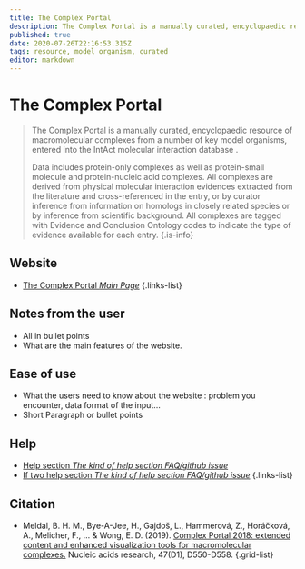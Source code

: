 ```yaml
---
title: The Complex Portal
description: The Complex Portal is a manually curated, encyclopaedic resource of macromolecular complexes from a number of key model organisms.
published: true
date: 2020-07-26T22:16:53.315Z
tags: resource, model organism, curated
editor: markdown
---
```


# The Complex Portal

> The Complex Portal is a manually curated, encyclopaedic resource of macromolecular complexes from a number of key model organisms, entered into the IntAct molecular interaction database . 
>
> Data includes protein-only complexes as well as protein-small molecule and protein-nucleic acid complexes. All complexes are derived from physical molecular interaction evidences extracted from the literature and cross-referenced in the entry, or by curator inference from information on homologs in closely related species or by inference from scientific background. All complexes are tagged with Evidence and Conclusion Ontology codes  to indicate the type of evidence available for each entry.
{.is-info}

 

## Website 

- [The Complex Portal *Main Page*](https://www.ebi.ac.uk/complexportal/home)
 {.links-list}


 ## Notes from the user
 
 - All in bullet points
 - What are the main features of the website.

 
 ## Ease of use

- What the users need to know about the website : problem you encounter, data format of the input...
- Short Paragraph or bullet points


## Help

- [Help section *The kind of help section FAQ/github issue*](https://url_of_the_help_page)
- [If two help section *The kind of help section FAQ/github issue*](https://url_of_the_help_page)
{.links-list}


## Citation

- Meldal, B. H. M., Bye-A-Jee, H., Gajdoš, L., Hammerová, Z., Horáčková, A., Melicher, F., ... & Wong, E. D. (2019). [Complex Portal 2018: extended content and enhanced visualization tools for macromolecular complexes.](https://academic.oup.com/nar/article/47/D1/D550/5144138) Nucleic acids research, 47(D1), D550-D558.
{.grid-list}